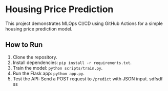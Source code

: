 # Housing Price Prediction

This project demonstrates MLOps CI/CD using GitHub Actions for a simple housing price prediction model.

## How to Run
1. Clone the repository.
2. Install dependencies: `pip install -r requirements.txt`.
3. Train the model: `python scripts/train.py`.
4. Run the Flask app: `python app.py`.
5. Test the API: Send a POST request to `/predict` with JSON input.
sdfsdf
ss
